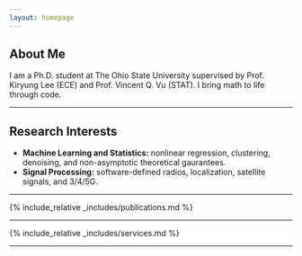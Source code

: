```yaml
---
layout: homepage
---
```


## About Me

I am a Ph.D. student at The Ohio State University supervised by Prof. Kiryung Lee (ECE) and Prof. Vincent Q. Vu (STAT). I bring math to life through code.

---

## Research Interests
- **Machine Learning and Statistics:** nonlinear regression, clustering, denoising, and non-asymptotic theoretical gaurantees.
- **Signal Processing:** software-defined radios, localization, satellite signals, and 3/4/5G. 

---

{% include_relative _includes/publications.md %}

---

{% include_relative _includes/services.md %}

---
